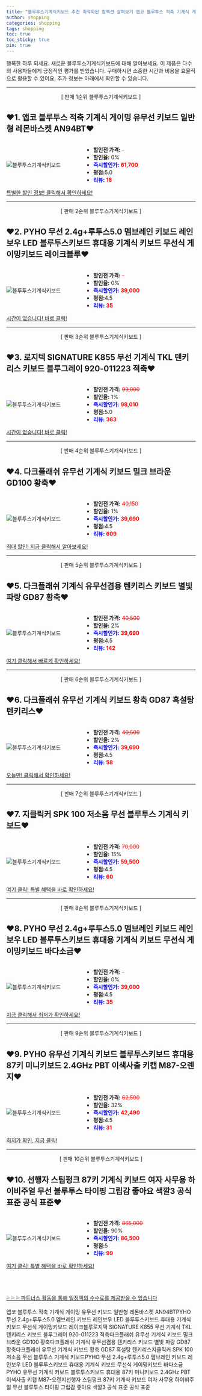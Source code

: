 ```yaml
---
title: "블루투스기계식키보드 추천 최적화된 컬렉션 살펴보기 앱코 블루투스 적축 기계식 게이밍"
author: shopping
categories: shopping
tags: shopping
toc: true
toc_sticky: true
pin: true
---
```

행복한 하루 되세요. 새로운 블루투스기계식키보드에 대해 알아보세요. 이 제품은 다수의 사용자들에게 긍정적인 평가를 받았습니다. 구매하시면 소중한 시간과 비용을 효율적으로 활용할 수 있어요. 추가 정보는 아래에서 확인할 수 있습니다.

---
<p class="toplist" style="margin: 0 auto; display: block; width: fit-content;">[ 판매 1순위 블루투스기계식키보드 ]</p>

<h2><strong>❤️1. 앱코 블루투스 적축 기계식 게이밍 유무선 키보드 일반형 레몬바스켓 AN94BT❤️</strong></h2>

<div style="display: flex; align-items: center;">
    <div style="flex: 0.4;">
        <img src="https://thumbnail6.coupangcdn.com/thumbnails/remote/230x230ex/image/retail/images/2024/03/12/10/8/08ef5e4a-a91c-428b-8356-904ecb4a951b.jpg" alt="블루투스기계식키보드" style="max-width: 100%;">
    </div>
    <div style="flex: 0.6; margin-left: 10px;">
        <ul>
            <li><strong>할인전 가격:</strong> <del style="color: red;">-</del></li>
            <li><strong>할인율:</strong> 0%</li>
            <li><span style='color:blue'><strong>즉시할인가:</strong></span> <span style='color:red'><strong>61,700</strong></span></li>
            <li><strong>평점:</strong>5.0</li>
            <li><span style='color:blue'><strong>리뷰:</strong></span> <span style='color:red'><strong>18</strong></span></li>
        </ul>
    </div>
</div>
<div class="center">
    <a href="https://William4Davisa.github.io?lptag=AF9450613&subid=githubio&pageKey=7953134719&traceid=V0-153&itemId=21962268576&vendorItemId=89010021510" class="myButton">
        특별한 할인 정보! 클릭해서 확인하세요!
    </a>
</div>


---
<p class="toplist" style="margin: 0 auto; display: block; width: fit-content;">[ 판매 2순위 블루투스기계식키보드 ]</p>

<h2><strong>❤️2. PYHO 무선 2.4g+루투스5.0 멤브레인 키보드 레인보우 LED 블루투스키보드 휴대용 기계식 키보드 무선식 게이밍키보드 레이크블루❤️</strong></h2>

<div style="display: flex; align-items: center;">
    <div style="flex: 0.4;">
        <img src="https://thumbnail9.coupangcdn.com/thumbnails/remote/230x230ex/image/vendor_inventory/e5ea/6ea3d75ffdbee6a1452b32f961b34ee046b700dc44afa32d9282e5ff6e16.jpg" alt="블루투스기계식키보드" style="max-width: 100%;">
    </div>
    <div style="flex: 0.6; margin-left: 10px;">
        <ul>
            <li><strong>할인전 가격:</strong> <del style="color: red;">-</del></li>
            <li><strong>할인율:</strong> 0%</li>
            <li><span style='color:blue'><strong>즉시할인가:</strong></span> <span style='color:red'><strong>39,000</strong></span></li>
            <li><strong>평점:</strong>4.5</li>
            <li><span style='color:blue'><strong>리뷰:</strong></span> <span style='color:red'><strong>35</strong></span></li>
        </ul>
    </div>
</div>
<div class="center">
    <a href="https://William4Davisa.github.io?lptag=AF9450613&subid=githubio&pageKey=7856508490&traceid=V0-153&itemId=21427791958&vendorItemId=90663616016" class="myButton">
        시간이 없습니다! 바로 클릭!
    </a>
</div>


---
<p class="toplist" style="margin: 0 auto; display: block; width: fit-content;">[ 판매 3순위 블루투스기계식키보드 ]</p>

<h2><strong>❤️3. 로지텍 SIGNATURE K855 무선 기계식 TKL 텐키리스 키보드 블루그레이 920-011223 적축❤️</strong></h2>

<div style="display: flex; align-items: center;">
    <div style="flex: 0.4;">
        <img src="https://thumbnail9.coupangcdn.com/thumbnails/remote/230x230ex/image/retail/images/2023/05/03/9/4/6b857666-9072-479f-bff5-7128e9d949af.jpg" alt="블루투스기계식키보드" style="max-width: 100%;">
    </div>
    <div style="flex: 0.6; margin-left: 10px;">
        <ul>
            <li><strong>할인전 가격:</strong> <del style="color: red;">99,000</del></li>
            <li><strong>할인율:</strong> 1%</li>
            <li><span style='color:blue'><strong>즉시할인가:</strong></span> <span style='color:red'><strong>98,010</strong></span></li>
            <li><strong>평점:</strong>5.0</li>
            <li><span style='color:blue'><strong>리뷰:</strong></span> <span style='color:red'><strong>363</strong></span></li>
        </ul>
    </div>
</div>
<div class="center">
    <a href="https://William4Davisa.github.io?lptag=AF9450613&subid=githubio&pageKey=8149312032&traceid=V0-153&itemId=18724910220&vendorItemId=85857645562" class="myButton">
        시간이 없습니다! 바로 클릭!
    </a>
</div>


---
<p class="toplist" style="margin: 0 auto; display: block; width: fit-content;">[ 판매 4순위 블루투스기계식키보드 ]</p>

<h2><strong>❤️4. 다크플래쉬 유무선 기계식 키보드 밀크 브라운 GD100 황축❤️</strong></h2>

<div style="display: flex; align-items: center;">
    <div style="flex: 0.4;">
        <img src="https://thumbnail6.coupangcdn.com/thumbnails/remote/230x230ex/image/retail/images/2023/05/22/12/7/4f6bc459-8aa1-4585-8501-c3ee205bedbe.jpg" alt="블루투스기계식키보드" style="max-width: 100%;">
    </div>
    <div style="flex: 0.6; margin-left: 10px;">
        <ul>
            <li><strong>할인전 가격:</strong> <del style="color: red;">40,150</del></li>
            <li><strong>할인율:</strong> 1%</li>
            <li><span style='color:blue'><strong>즉시할인가:</strong></span> <span style='color:red'><strong>39,690</strong></span></li>
            <li><strong>평점:</strong>4.5</li>
            <li><span style='color:blue'><strong>리뷰:</strong></span> <span style='color:red'><strong>609</strong></span></li>
        </ul>
    </div>
</div>
<div class="center">
    <a href="https://William4Davisa.github.io?lptag=AF9450613&subid=githubio&pageKey=7350337111&traceid=V0-153&itemId=20626256572&vendorItemId=86040497181" class="myButton">
        최대 할인! 지금 클릭해서 알아보세요!
    </a>
</div>


---
<p class="toplist" style="margin: 0 auto; display: block; width: fit-content;">[ 판매 5순위 블루투스기계식키보드 ]</p>

<h2><strong>❤️5. 다크플래쉬 기계식 유무선겸용 텐키리스 키보드 별빛 파랑 GD87 황축❤️</strong></h2>

<div style="display: flex; align-items: center;">
    <div style="flex: 0.4;">
        <img src="https://thumbnail9.coupangcdn.com/thumbnails/remote/230x230ex/image/retail/images/2023/12/01/15/3/f152bd59-6d3c-4e62-9cf5-7ddf369bd34f.jpg" alt="블루투스기계식키보드" style="max-width: 100%;">
    </div>
    <div style="flex: 0.6; margin-left: 10px;">
        <ul>
            <li><strong>할인전 가격:</strong> <del style="color: red;">40,500</del></li>
            <li><strong>할인율:</strong> 2%</li>
            <li><span style='color:blue'><strong>즉시할인가:</strong></span> <span style='color:red'><strong>39,690</strong></span></li>
            <li><strong>평점:</strong>4.5</li>
            <li><span style='color:blue'><strong>리뷰:</strong></span> <span style='color:red'><strong>142</strong></span></li>
        </ul>
    </div>
</div>
<div class="center">
    <a href="https://William4Davisa.github.io?lptag=AF9450613&subid=githubio&pageKey=7672999602&traceid=V0-153&itemId=20473719091&vendorItemId=87944753913" class="myButton">
        여기 클릭해서 빠르게 확인하세요!
    </a>
</div>


---
<p class="toplist" style="margin: 0 auto; display: block; width: fit-content;">[ 판매 6순위 블루투스기계식키보드 ]</p>

<h2><strong>❤️6. 다크플래쉬 유무선 기계식 키보드 황축 GD87 흑설탕 텐키리스❤️</strong></h2>

<div style="display: flex; align-items: center;">
    <div style="flex: 0.4;">
        <img src="https://thumbnail9.coupangcdn.com/thumbnails/remote/230x230ex/image/retail/images/2024/03/05/17/7/203802f8-7766-40da-a6d1-8dbb2d848d0b.jpg" alt="블루투스기계식키보드" style="max-width: 100%;">
    </div>
    <div style="flex: 0.6; margin-left: 10px;">
        <ul>
            <li><strong>할인전 가격:</strong> <del style="color: red;">40,500</del></li>
            <li><strong>할인율:</strong> 2%</li>
            <li><span style='color:blue'><strong>즉시할인가:</strong></span> <span style='color:red'><strong>39,690</strong></span></li>
            <li><strong>평점:</strong>4.5</li>
            <li><span style='color:blue'><strong>리뷰:</strong></span> <span style='color:red'><strong>58</strong></span></li>
        </ul>
    </div>
</div>
<div class="center">
    <a href="https://William4Davisa.github.io?lptag=AF9450613&subid=githubio&pageKey=7743922879&traceid=V0-153&itemId=20841642260&vendorItemId=89172600865" class="myButton">
        오늘만! 클릭해서 확인하세요!
    </a>
</div>


---
<p class="toplist" style="margin: 0 auto; display: block; width: fit-content;">[ 판매 7순위 블루투스기계식키보드 ]</p>

<h2><strong>❤️7. 지클릭커 SPK 100 저소음 무선 블루투스 기계식 키보드❤️</strong></h2>

<div style="display: flex; align-items: center;">
    <div style="flex: 0.4;">
        <img src="https://thumbnail10.coupangcdn.com/thumbnails/remote/230x230ex/image/vendor_inventory/085a/a6edc88c1c472c5f2bd036e4a430e5744156a3986fa95d6cf1b542f77a97.jpg" alt="블루투스기계식키보드" style="max-width: 100%;">
    </div>
    <div style="flex: 0.6; margin-left: 10px;">
        <ul>
            <li><strong>할인전 가격:</strong> <del style="color: red;">70,000</del></li>
            <li><strong>할인율:</strong> 15%</li>
            <li><span style='color:blue'><strong>즉시할인가:</strong></span> <span style='color:red'><strong>59,500</strong></span></li>
            <li><strong>평점:</strong>4.5</li>
            <li><span style='color:blue'><strong>리뷰:</strong></span> <span style='color:red'><strong>60</strong></span></li>
        </ul>
    </div>
</div>
<div class="center">
    <a href="https://William4Davisa.github.io?lptag=AF9450613&subid=githubio&pageKey=7897504193&traceid=V0-153&itemId=21635448952&vendorItemId=89676425192" class="myButton">
        여기 클릭! 특별 혜택을 바로 확인하세요!
    </a>
</div>


---
<p class="toplist" style="margin: 0 auto; display: block; width: fit-content;">[ 판매 8순위 블루투스기계식키보드 ]</p>

<h2><strong>❤️8. PYHO 무선 2.4g+루투스5.0 멤브레인 키보드 레인보우 LED 블루투스키보드 휴대용 기계식 키보드 무선식 게이밍키보드 바다소금❤️</strong></h2>

<div style="display: flex; align-items: center;">
    <div style="flex: 0.4;">
        <img src="https://thumbnail7.coupangcdn.com/thumbnails/remote/230x230ex/image/vendor_inventory/7b59/0493827122b942bf3dca92972ee3d43855106cd33e7883b1df0a8d373fe0.jpg" alt="블루투스기계식키보드" style="max-width: 100%;">
    </div>
    <div style="flex: 0.6; margin-left: 10px;">
        <ul>
            <li><strong>할인전 가격:</strong> <del style="color: red;">-</del></li>
            <li><strong>할인율:</strong> 0%</li>
            <li><span style='color:blue'><strong>즉시할인가:</strong></span> <span style='color:red'><strong>39,000</strong></span></li>
            <li><strong>평점:</strong>4.5</li>
            <li><span style='color:blue'><strong>리뷰:</strong></span> <span style='color:red'><strong>35</strong></span></li>
        </ul>
    </div>
</div>
<div class="center">
    <a href="https://William4Davisa.github.io?lptag=AF9450613&subid=githubio&pageKey=7856508490&traceid=V0-153&itemId=21427791966&vendorItemId=90663616009" class="myButton">
        지금 클릭해서 최저가 확인하세요!
    </a>
</div>


---
<p class="toplist" style="margin: 0 auto; display: block; width: fit-content;">[ 판매 9순위 블루투스기계식키보드 ]</p>

<h2><strong>❤️9. PYHO 유무선 기계식 키보드 블루투스키보드 휴대용 87키 미니키보드 2.4GHz PBT 이색사출 키캡 M87-오렌지❤️</strong></h2>

<div style="display: flex; align-items: center;">
    <div style="flex: 0.4;">
        <img src="https://thumbnail6.coupangcdn.com/thumbnails/remote/230x230ex/image/vendor_inventory/3cbf/8d901d3e59250ee5260b8e4b7c4face2a469634a8238aa992bdea92dbf60.png" alt="블루투스기계식키보드" style="max-width: 100%;">
    </div>
    <div style="flex: 0.6; margin-left: 10px;">
        <ul>
            <li><strong>할인전 가격:</strong> <del style="color: red;">62,500</del></li>
            <li><strong>할인율:</strong> 32%</li>
            <li><span style='color:blue'><strong>즉시할인가:</strong></span> <span style='color:red'><strong>42,490</strong></span></li>
            <li><strong>평점:</strong>4.5</li>
            <li><span style='color:blue'><strong>리뷰:</strong></span> <span style='color:red'><strong>31</strong></span></li>
        </ul>
    </div>
</div>
<div class="center">
    <a href="https://William4Davisa.github.io?lptag=AF9450613&subid=githubio&pageKey=7770085152&traceid=V0-153&itemId=20974318435&vendorItemId=90765499534" class="myButton">
        최저가 확인, 지금 클릭!
    </a>
</div>


---
<p class="toplist" style="margin: 0 auto; display: block; width: fit-content;">[ 판매 10순위 블루투스기계식키보드 ]</p>

<h2><strong>❤️10. 선행자 스팀펑크 87키 기계식 키보드 여자 사무용 하이비주얼 무선 블루투스 타이핑 그립감 좋아요 색깔3 공식 표준 공식 표준❤️</strong></h2>

<div style="display: flex; align-items: center;">
    <div style="flex: 0.4;">
        <img src="https://thumbnail7.coupangcdn.com/thumbnails/remote/230x230ex/image/vendor_inventory/4fae/10f560e8ab901f1c8617b122fc88ae4907ce86491eeadf2809fdb778fc8f.jpg" alt="블루투스기계식키보드" style="max-width: 100%;">
    </div>
    <div style="flex: 0.6; margin-left: 10px;">
        <ul>
            <li><strong>할인전 가격:</strong> <del style="color: red;">865,000</del></li>
            <li><strong>할인율:</strong> 90%</li>
            <li><span style='color:blue'><strong>즉시할인가:</strong></span> <span style='color:red'><strong>86,500</strong></span></li>
            <li><strong>평점:</strong>5</li>
            <li><span style='color:blue'><strong>리뷰:</strong></span> <span style='color:red'><strong>99</strong></span></li>
        </ul>
    </div>
</div>
<div class="center">
    <a href="https://William4Davisa.github.io?lptag=AF9450613&subid=githubio&pageKey=7719772830&traceid=V0-153&itemId=20715298615&vendorItemId=87786223173" class="myButton">
        여기 클릭! 특별 혜택을 바로 확인하세요!
    </a>
</div>

<br><br><br>[💦 💦 💦 파트너스 활동을 통해 일정액의 수수료를 제공받을 수 있습니다](https://link.coupang.com/a/bcpT2c)<br><br>앱코 블루투스 적축 기계식 게이밍 유무선 키보드 일반형 레몬바스켓 AN94BTPYHO 무선 2.4g+루투스5.0 멤브레인 키보드 레인보우 LED 블루투스키보드 휴대용 기계식 키보드 무선식 게이밍키보드 레이크블루로지텍 SIGNATURE K855 무선 기계식 TKL 텐키리스 키보드 블루그레이 920-011223 적축다크플래쉬 유무선 기계식 키보드 밀크 브라운 GD100 황축다크플래쉬 기계식 유무선겸용 텐키리스 키보드 별빛 파랑 GD87 황축다크플래쉬 유무선 기계식 키보드 황축 GD87 흑설탕 텐키리스지클릭커 SPK 100 저소음 무선 블루투스 기계식 키보드PYHO 무선 2.4g+루투스5.0 멤브레인 키보드 레인보우 LED 블루투스키보드 휴대용 기계식 키보드 무선식 게이밍키보드 바다소금PYHO 유무선 기계식 키보드 블루투스키보드 휴대용 87키 미니키보드 2.4GHz PBT 이색사출 키캡 M87-오렌지선행자 스팀펑크 87키 기계식 키보드 여자 사무용 하이비주얼 무선 블루투스 타이핑 그립감 좋아요 색깔3 공식 표준 공식 표준